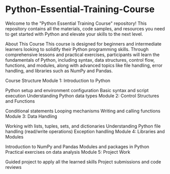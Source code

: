 # Python-Essential-Training-Course

Welcome to the "Python Essential Training Course" repository! This repository contains all the materials, code samples, and resources you need to get started with Python and elevate your skills to the next level.

About This Course
This course is designed for beginners and intermediate learners looking to solidify their Python programming skills. Through comprehensive lessons and practical exercises, participants will learn the fundamentals of Python, including syntax, data structures, control flow, functions, and modules, along with advanced topics like file handling, error handling, and libraries such as NumPy and Pandas.

Course Structure
Module 1: Introduction to Python

Python setup and environment configuration
Basic syntax and script execution
Understanding Python data types
Module 2: Control Structures and Functions

Conditional statements
Looping mechanisms
Writing and calling functions
Module 3: Data Handling

Working with lists, tuples, sets, and dictionaries
Understanding Python file handling (read/write operations)
Exception handling
Module 4: Libraries and Modules

Introduction to NumPy and Pandas
Modules and packages in Python
Practical exercises on data analysis
Module 5: Project Work

Guided project to apply all the learned skills
Project submissions and code reviews
